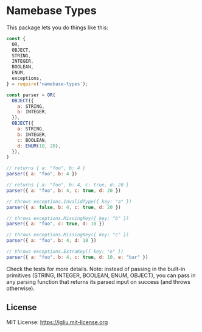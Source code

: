 Namebase Types
==

This package lets you do things like this:

```js
const {
  OR,
  OBJECT,
  STRING,
  INTEGER,
  BOOLEAN,
  ENUM,
  exceptions,
} = require('namebase-types');

const parser = OR(
  OBJECT({
    a: STRING,
    b: INTEGER,
  }),
  OBJECT({
    a: STRING,
    b: INTEGER,
    c: BOOLEAN,
    d: ENUM(10, 20),
  }),
)

// returns { a: "foo", b: 4 }
parser({ a: "foo", b: 4 })

// returns { a: "foo", b: 4, c: true, d: 20 }
parser({ a: "foo", b: 4, c: true, d: 20 })

// throws exceptions.InvalidType({ key: "a" })
parser({ a: false, b: 4, c: true, d: 20 })

// throws exceptions.MissingKey({ key: "b" })
parser({ a: "foo", c: true, d: 10 })

// throws exceptions.MissingKey({ key: "c" })
parser({ a: "foo", b: 4, d: 10 })

// throws exceptions.ExtraKey({ key: "e" })
parser({ a: "foo", b: 4, c: true, d: 10, e: "bar" })
```

Check the tests for more details. Note: instead of passing in the built-in primitives (STRING, INTEGER, BOOLEAN, ENUM, OBJECT), you can pass in any parsing function that returns its parsed input on success (and throws otherwise).

## License

MIT License: https://igliu.mit-license.org
